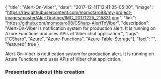 {
  "title": "Alert-On-Viber",
  "date": "2017-12-11T12:41:05-05:00",
  "image": "https://raw.githubusercontent.com/momotaro98/my-project-images/master/AlertOnViber/IMG_20171225_215831.png",
  "link": "https://github.com/momotaro98/CSharp-AlertToViber",
  "description": "Alert-On-Viber is notification system for production alert. It is running on Azure Functions and uses APIs of Viber chat application.",
  "tags": ["CSharp", "Azure", "Azure-Functions", "Azure-Table-Storage"],
  "fact": "",
  "featured":true
}

<p>Alert-On-Viber is notification system for production alert. It is running on Azure Functions and uses APIs of Viber chat application.</p>
<h3>Presentation about this creation</h3>
<script async class="speakerdeck-embed" data-id="72ad9172586546218ed78a5dddc541cd" data-ratio="1.33333333333333" src="//speakerdeck.com/assets/embed.js"></script>
